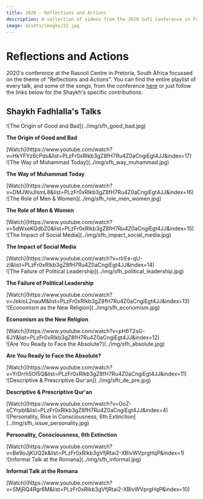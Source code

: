 ```yaml
---
title: 2020 - Reflections and Actions
description: A collection of videos from the 2020 Sufi Conference in Pretoria, South Africa
image: assets/images/22.jpg
---
```


# Reflections and Actions

2020's conference at the Rasooli Centre in Pretoria, South Africa focussed on the theme of "Reflections and Actions". You can find the entire playlist of every talk, and some of the songs, from the conference [here](https://www.youtube.com/watch?v=Be9oJjKUQ2k&list=PLzFr0xRIkb3gZ8fH7Ru4Z0aCngiEgt4JJ) or just follow the links below for the Shaykh's specific contributions.

## Shaykh Fadhlalla's Talks

<div markdown="1" class="card video sidebar center gemoji center-content">

<div markdown="2" class="video-image">
![The Origin of Good and Bad](../img/sfh_good_bad.jpg)
</div>

**The Origin of Good and Bad**

<div markdown="3" class="video-link">
[Watch](https://www.youtube.com/watch?v=HkYFYz6cPds&list=PLzFr0xRIkb3gZ8fH7Ru4Z0aCngiEgt4JJ&index=17)
</div>

</div>

<div markdown="1" class="card video sidebar center gemoji center-content">

<div markdown="2" class="video-image">
![The Way of Muhammad Today](../img/sfh_way_muhammad.jpg)
</div>

**The Way of Muhammad Today**

<div markdown="3" class="video-link">
[Watch](https://www.youtube.com/watch?v=DMJWvJIsmL8&list=PLzFr0xRIkb3gZ8fH7Ru4Z0aCngiEgt4JJ&index=16)
</div>

</div>

<div markdown="1" class="card video sidebar center gemoji center-content">

<div markdown="2" class="video-image">
![The Role of Men & Women](../img/sfh_role_men_women.jpg)
</div>

**The Role of Men & Women**

<div markdown="3" class="video-link">
[Watch](https://www.youtube.com/watch?v=5dWxeKQdbZ0&list=PLzFr0xRIkb3gZ8fH7Ru4Z0aCngiEgt4JJ&index=15)
</div>

</div>

<div markdown="1" class="card video sidebar center gemoji center-content">

<div markdown="2" class="video-image">
![The Impact of Social Media](../img/sfh_impact_social_media.jpg)
</div>

**The Impact of Social Media**

<div markdown="3" class="video-link">
[Watch](https://www.youtube.com/watch?v=rIrEe-qU-zI&list=PLzFr0xRIkb3gZ8fH7Ru4Z0aCngiEgt4JJ&index=14)
</div>

</div>

<div markdown="1" class="card video sidebar center gemoji center-content">

<div markdown="2" class="video-image">
![The Failure of Political Leadership](../img/sfh_political_leadership.jpg)
</div>

**The Failure of Political Leadership**

<div markdown="3" class="video-link">
[Watch](https://www.youtube.com/watch?v=JskioL2nauM&list=PLzFr0xRIkb3gZ8fH7Ru4Z0aCngiEgt4JJ&index=13)
</div>

</div>

<div markdown="1" class="card video sidebar center gemoji center-content">

<div markdown="2" class="video-image">
![Economism as the New Religion](../img/sfh_economism.jpg)
</div>

**Economism as the New Religion**

<div markdown="3" class="video-link">
[Watch](https://www.youtube.com/watch?v=pH6T2sG-6JY&list=PLzFr0xRIkb3gZ8fH7Ru4Z0aCngiEgt4JJ&index=12)
</div>

</div>

<div markdown="1" class="card video sidebar center gemoji center-content">

<div markdown="2" class="video-image">
![Are You Ready to Face the Absolute?](../img/sfh_absolute.jpg)
</div>

**Are You Ready to Face the Absolute?**

<div markdown="3" class="video-link">
[Watch](https://www.youtube.com/watch?v=YrDrrh5Ol5Q&list=PLzFr0xRIkb3gZ8fH7Ru4Z0aCngiEgt4JJ&index=11)
</div>

</div>

<div markdown="1" class="card video sidebar center gemoji center-content">

<div markdown="2" class="video-image">
![Descriptive & Prescriptive Qur'an](../img/sfh_de_pre.jpg)
</div>

**Descriptive & Prescriptive Qur'an**

<div markdown="3" class="video-link">
[Watch](https://www.youtube.com/watch?v=OoZ-sCYrpbI&list=PLzFr0xRIkb3gZ8fH7Ru4Z0aCngiEgt4JJ&index=4)
</div>

</div>

<div markdown="1" class="card video sidebar center gemoji center-content">

<div markdown="2" class="video-image">
![Personality, Rise in Consciousness, 6th Extinction](../img/sfh_issue_personality.jpg)
</div>

**Personality, Consciousness, 6th Extinction**

<div markdown="3" class="video-link">
[Watch](https://www.youtube.com/watch?v=Be9oJjKUQ2k&list=PLzFr0xRIkb3gVfjRtai2-XBlvWVprgHqP&index=1)
</div>

</div>

<div markdown="1" class="card video sidebar center gemoji center-content">

<div markdown="2" class="video-image">
![Informal Talk at the Romana](../img/sfh_informal.jpg)
</div>

**Informal Talk at the Romana**

<div markdown="3" class="video-link">
[Watch](https://www.youtube.com/watch?v=SMjRQ4Rgr6M&list=PLzFr0xRIkb3gVfjRtai2-XBlvWVprgHqP&index=10)
</div>

</div>

